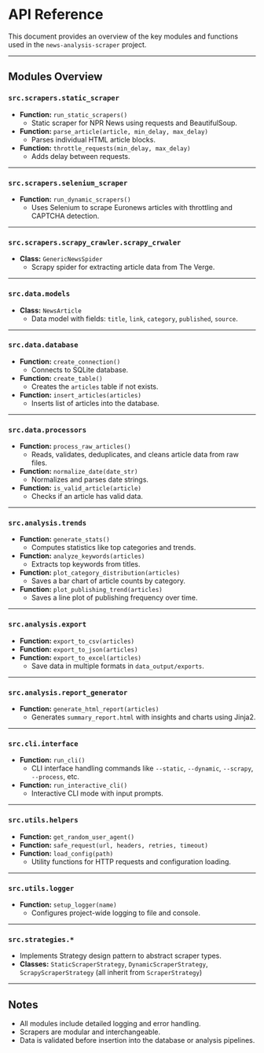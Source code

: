 # API Reference

This document provides an overview of the key modules and functions used in the `news-analysis-scraper` project.

---

## Modules Overview

### `src.scrapers.static_scraper`

- **Function:** `run_static_scrapers()`
  - Static scraper for NPR News using requests and BeautifulSoup.
- **Function:** `parse_article(article, min_delay, max_delay)`
  - Parses individual HTML article blocks.
- **Function:** `throttle_requests(min_delay, max_delay)`
  - Adds delay between requests.

---

### `src.scrapers.selenium_scraper`

- **Function:** `run_dynamic_scrapers()`
  - Uses Selenium to scrape Euronews articles with throttling and CAPTCHA detection.

---

### `src.scrapers.scrapy_crawler.scrapy_crwaler`

- **Class:** `GenericNewsSpider`
  - Scrapy spider for extracting article data from The Verge.

---

### `src.data.models`

- **Class:** `NewsArticle`
  - Data model with fields: `title`, `link`, `category`, `published`, `source`.

---

### `src.data.database`

- **Function:** `create_connection()`
  - Connects to SQLite database.
- **Function:** `create_table()`
  - Creates the `articles` table if not exists.
- **Function:** `insert_articles(articles)`
  - Inserts list of articles into the database.

---

### `src.data.processors`

- **Function:** `process_raw_articles()`
  - Reads, validates, deduplicates, and cleans article data from raw files.
- **Function:** `normalize_date(date_str)`
  - Normalizes and parses date strings.
- **Function:** `is_valid_article(article)`
  - Checks if an article has valid data.

---

### `src.analysis.trends`

- **Function:** `generate_stats()`
  - Computes statistics like top categories and trends.
- **Function:** `analyze_keywords(articles)`
  - Extracts top keywords from titles.
- **Function:** `plot_category_distribution(articles)`
  - Saves a bar chart of article counts by category.
- **Function:** `plot_publishing_trend(articles)`
  - Saves a line plot of publishing frequency over time.

---

### `src.analysis.export`

- **Function:** `export_to_csv(articles)`
- **Function:** `export_to_json(articles)`
- **Function:** `export_to_excel(articles)`
  - Save data in multiple formats in `data_output/exports`.

---

### `src.analysis.report_generator`

- **Function:** `generate_html_report(articles)`
  - Generates `summary_report.html` with insights and charts using Jinja2.

---

### `src.cli.interface`

- **Function:** `run_cli()`
  - CLI interface handling commands like `--static`, `--dynamic`, `--scrapy`, `--process`, etc.
- **Function:** `run_interactive_cli()`
  - Interactive CLI mode with input prompts.

---

### `src.utils.helpers`

- **Function:** `get_random_user_agent()`
- **Function:** `safe_request(url, headers, retries, timeout)`
- **Function:** `load_config(path)`
  - Utility functions for HTTP requests and configuration loading.

---

### `src.utils.logger`

- **Function:** `setup_logger(name)`
  - Configures project-wide logging to file and console.

---

### `src.strategies.*`

- Implements Strategy design pattern to abstract scraper types.
- **Classes:** `StaticScraperStrategy`, `DynamicScraperStrategy`, `ScrapyScraperStrategy` (all inherit from `ScraperStrategy`)

---

## Notes

- All modules include detailed logging and error handling.
- Scrapers are modular and interchangeable.
- Data is validated before insertion into the database or analysis pipelines.